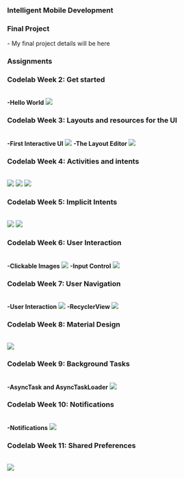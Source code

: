 <h3>Intelligent Mobile Development</h3>
<h3>Final Project</h3>
- My final project details will be here <br>
<h3>Assignments</h3>
<h3>Codelab Week 2: Get started </h3><br>
  <strong>-Hello World</strong>
<img src="https://github.com/jeymo2019/Hello-World/blob/master/images/Hello-world.png">

<h3>Codelab Week 3: Layouts and resources for the UI </h3><br>
  <strong>-First Interactive UI</strong>
 <img src="https://github.com/jeymo2019/Hello-World/blob/master/images/Hello-Toast.png">
  <strong>-The Layout Editor</strong>
  <img src="https://github.com/jeymo2019/Hello-World/blob/master/images/Layout-Editor.png">
  
  
<h3>Codelab Week 4: Activities and intents</h3><br>
<img src="https://github.com/jeymo2019/Hello-World/blob/master/images/Two-activities1.png">
<img src="https://github.com/jeymo2019/Hello-World/blob/master/images/Two-activities2.png">
<img src="https://github.com/jeymo2019/Hello-World/blob/master/images/Two-activities3.png">

<h3>Codelab Week 5: Implicit Intents</h3><br>
<img src="https://github.com/jeymo2019/Hello-World/blob/master/images/implecit-intent.png">
<img src="https://github.com/jeymo2019/Hello-World/blob/master/images/implecit-intent1.png">

<h3>Codelab Week 6: User Interaction</h3><br>
<strong>-Clickable Images</strong>
 <img src="https://github.com/jeymo2019/Hello-World/blob/master/images/Droidcafe.png">
  <strong>-Input Control</strong>
<img src="https://github.com/jeymo2019/Hello-World/blob/master/images/DroidcafeInput.png">
<h3>Codelab Week 7: User Navigation</h3><br>
<strong>-User Interaction</strong>
<img src="https://github.com/jeymo2019/Hello-World/blob/master/images/UserNavigation.png">
<strong>-RecyclerView</strong>
<img src="https://github.com/jeymo2019/Hello-World/blob/master/images/RecyclerView.png">

<h3>Codelab Week 8: Material Design</h3><br>
<img src="https://github.com/jeymo2019/Hello-World/blob/master/images/Material-me.png">

<h3>Codelab Week 9: Background Tasks</h3><br>
<strong>-AsyncTask and AsyncTaskLoader</strong>
<img src="https://github.com/jeymo2019/Hello-World/blob/master/images/who-wrote-it.png">

<h3>Codelab Week 10: Notifications</h3><br>
<strong>-Notifications</strong>
<img src="https://github.com/jeymo2019/Hello-World/blob/master/images/NotifyMe.png">

<h3>Codelab Week 11: Shared Preferences</h3><br>
<img src="https://github.com/jeymo2019/Hello-World/blob/master/images/Shared-preff.png">

